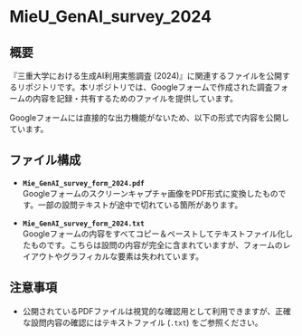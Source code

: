 # MieU_GenAI_survey_2024

## 概要
『三重大学における生成AI利用実態調査 (2024)』に関連するファイルを公開するリポジトリです。本リポジトリでは、Googleフォームで作成された調査フォームの内容を記録・共有するためのファイルを提供しています。

Googleフォームには直接的な出力機能がないため、以下の形式で内容を公開しています。

## ファイル構成

- **`Mie_GenAI_survey_form_2024.pdf`**  
  Googleフォームのスクリーンキャプチャ画像をPDF形式に変換したものです。一部の設問テキストが途中で切れている箇所があります。
  
- **`Mie_GenAI_survey_form_2024.txt`**  
  Googleフォームの内容をすべてコピー＆ペーストしてテキストファイル化したものです。こちらは設問の内容が完全に含まれていますが、フォームのレイアウトやグラフィカルな要素は失われています。

## 注意事項
- 公開されているPDFファイルは視覚的な確認用として利用できますが、正確な設問内容の確認にはテキストファイル (`.txt`) をご参照ください。
